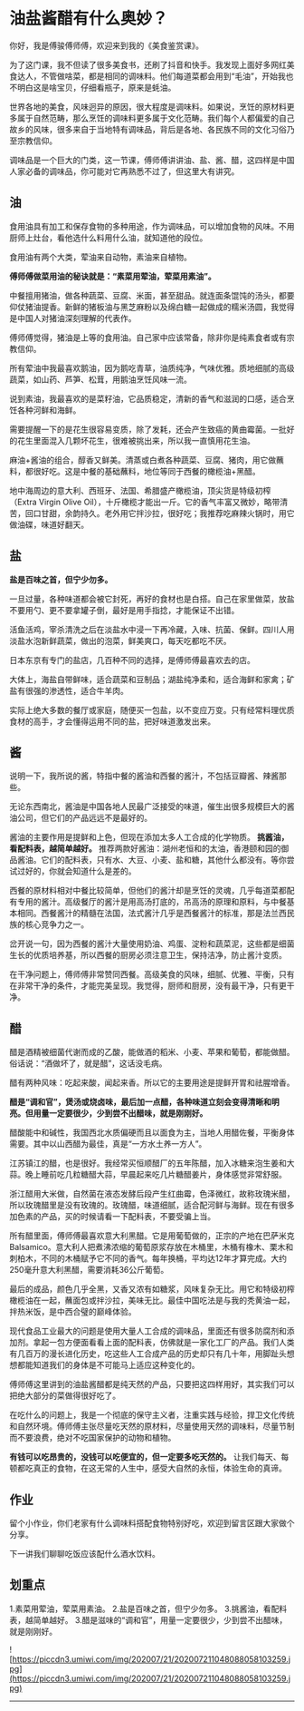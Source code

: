 # 油盐酱醋有什么奥妙？

你好，我是傅骏傅师傅，欢迎来到我的《美食鉴赏课》。

为了这门课，我不但读了很多美食书，还刷了抖音和快手。我发现上面好多网红美食达人，不管做啥菜，都是相同的调味料。他们每道菜都会用到“毛油”，开始我也不明白这是啥宝贝，仔细看瓶子，原来是蚝油。

世界各地的美食，风味迥异的原因，很大程度是调味料。如果说，烹饪的原材料更多属于自然范畴，那么烹饪的调味料更多属于文化范畴。我们每个人都偏爱的自己故乡的风味，很多来自于当地特有调味品，背后是各地、各民族不同的文化习俗乃至宗教信仰。

调味品是一个巨大的门类，这一节课，傅师傅讲讲油、盐、酱、醋，这四样是中国人家必备的调味品，你可能对它再熟悉不过了，但这里大有讲究。

## 油

食用油具有加工和保存食物的多种用途，作为调味品，可以增加食物的风味。不用厨师上灶台，看他选什么料用什么油，就知道他的段位。

食用油有两个大类，荤油来自动物，素油来自植物。

 **傅师傅做菜用油的秘诀就是：“素菜用荤油，荤菜用素油”。**

中餐擅用猪油，做各种蔬菜、豆腐、米面，甚至甜品。就连面条馄饨的汤头，都要仰仗猪油提香。新鲜的猪板油与黑芝麻粉以及绵白糖一起做成的糯米汤圆，我觉得是中国人对猪油深刻理解的代表作。

傅师傅觉得，猪油是上等的食用油。自己家中应该常备，除非你是纯素食者或有宗教信仰。

所有荤油中我最喜欢鹅油，因为鹅吃青草，油质纯净，气味优雅。质地细腻的高级蔬菜，如山药、芦笋、松茸，用鹅油烹饪风味一流。

说到素油，我最喜欢的是菜籽油，它品质稳定，清新的香气和滋润的口感，适合烹饪各种河鲜和海鲜。

需要提醒一下的是花生很容易变质，除了发耗，还会产生致癌的黄曲霉菌。一批好的花生里面混入几颗坏花生，很难被挑出来，所以我一直慎用花生油。

麻油+酱油的组合，醇香又鲜美。清蒸或白煮各种蔬菜、豆腐、猪肉，用它做蘸料，都很好吃。这是中餐的基础蘸料，地位等同于西餐的橄榄油+黑醋。

地中海周边的意大利、西班牙、法国、希腊盛产橄榄油，顶尖货是特级初榨（Extra Virgin Olive Oil），十斤橄榄才能出一斤。它的香气丰富又微妙，略带清苦，回口甘甜，余韵持久。老外用它拌沙拉，很好吃；我推荐吃麻辣火锅时，用它做油碟，味道好翻天。

## 盐

 **盐是百味之首，但宁少勿多。**

一旦过量，各种味道都会被它封死，再好的食材也是白搭。自己在家里做菜，放盐不要用勺、更不要拿罐子倒，最好是用手指捻，才能保证不出错。

活鱼活鸡，宰杀清洗之后在淡盐水中浸一下再冷藏，入味、抗菌、保鲜。四川人用淡盐水泡新鲜蔬菜，做出的泡菜，鲜美爽口，每天吃都吃不厌。

日本东京有专门的盐店，几百种不同的选择，是傅师傅最喜欢去的店。

大体上，海盐自带鲜味，适合蔬菜和豆制品；湖盐纯净柔和，适合海鲜和家禽；矿盐有很强的渗透性，适合牛羊肉。

实际上绝大多数的餐厅或家庭，随便买一包盐，以不变应万变。只有经常料理优质食材的高手，才会懂得运用不同的盐，把好味道激发出来。

## 酱

说明一下，我所说的酱，特指中餐的酱油和西餐的酱汁，不包括豆瓣酱、辣酱那些。

无论东西南北，酱油是中国各地人民最广泛接受的味道，催生出很多规模巨大的酱油公司，但它们的产品远远不是最好的。

酱油的主要作用是提鲜和上色，但现在添加太多人工合成的化学物质。 **挑酱油，看配料表，越简单越好。** 推荐两款好酱油：湖州老恒和的太油，香港颐和园的御品酱油。它们的配料表，只有水、大豆、小麦、盐和糖，其他什么都没有。等你尝试过好的，你就会知道什么是差的。

西餐的原材料相对中餐比较简单，但他们的酱汁却是烹饪的灵魂，几乎每道菜都配有专用的酱汁。高级餐厅的酱汁是用高汤打底的，吊高汤的原理和原料，与中餐基本相同。西餐酱汁的精髓在法国，法式酱汁几乎是西餐酱汁的标准，那是法兰西民族的核心竞争力之一。

岔开说一句，因为西餐的酱汁大量使用奶油、鸡蛋、淀粉和蔬菜泥，这些都是细菌生长的优质培养基，所以西餐的厨房必须注意卫生，保持洁净，防止酱汁变质。

在干净问题上，傅师傅非常赞同西餐。高级美食的风味，细腻、优雅、平衡，只有在非常干净的条件，才能完美呈现。我觉得，厨师和厨房，没有最干净，只有更干净。

## 醋

醋是酒精被细菌代谢而成的乙酸，能做酒的稻米、小麦、苹果和葡萄，都能做醋。俗话说：“酒做坏了，就是醋”，这话没毛病。

醋有两种风味：吃起来酸，闻起来香。所以它的主要用途是提鲜开胃和祛腥增香。

 **醋是“调和官”，煲汤或烧卤味，最后加一点醋，各种味道立刻会变得清晰和明亮。但用量一定要很少，少到尝不出醋味，就是刚刚好。**

醋酸能中和碱性，我国西北水质偏硬而且以面食为主，当地人用醋佐餐，平衡身体需要。其中以山西醋为最佳，真是“一方水土养一方人”。

江苏镇江的醋，也是很好。我经常买恒顺醋厂的五年陈醋，加入冰糖来泡生姜和大蒜。晚上睡前吃几粒糖醋大蒜，早晨起来吃几片糖醋姜片，身体感觉非常舒服。

浙江醋用大米做，自然菌在液态发酵后段产生红曲霉，色泽微红，故称玫瑰米醋，所以玫瑰醋里是没有玫瑰的。玫瑰醋，味道细腻，适合配河鲜与海鲜。现在有很多加色素的产品，买的时候请看一下配料表，不要受骗上当。

所有醋里面，傅师傅最喜欢意大利黑醋。它是用葡萄做的，正宗的产地在巴萨米克Balsamico。意大利人把煮沸浓缩的葡萄原浆存放在木桶里，木桶有橡木、栗木和刺柏木，不同的木桶赋予它不同的香气。每年换桶，平均达12年才算完成。大约250毫升意大利黑醋，需要消耗36公斤葡萄。

最后的成品，颜色几乎全黑，又香又浓有如糖浆，风味复杂无比。用它和特级初榨橄榄油在一起，蘸面包或拌沙拉，美味无比。最佳中国吃法是与我的秃黄油一起，拌热米饭，是中西合璧的巅峰体验。

现代食品工业最大的问题是使用大量人工合成的调味品，里面还有很多防腐剂和添加剂。拿起一包方便面看看上面的配料表，仿佛就是一家化工厂的产品。我们人类有几百万的漫长进化历史，吃这些人工合成产品的历史却只有几十年，用脚趾头想想都能知道我们的身体是不可能马上适应这种变化的。

傅师傅这里讲到的油盐酱醋都是纯天然的产品，只要把这四样用好，其实我们可以把绝大部分的菜做得很好吃了。

在吃什么的问题上，我是一个彻底的保守主义者，注重实践与经验，捍卫文化传统和自然环境。傅师傅主张尽量吃天然的原材料，尽量使用天然的调味料，尽量节制而不要浪费，绝对不吃国家保护的动物和植物。

 **有钱可以吃昂贵的，没钱可以吃便宜的，但一定要多吃天然的。** 让我们每天、每顿都吃真正的食物，在这无常的人生中，感受大自然的永恒，体验生命的真谛。

## 作业

留个小作业，你们老家有什么调味料搭配食物特别好吃，欢迎到留言区跟大家做个分享。

下一讲我们聊聊吃饭应该配什么酒水饮料。

## 划重点

1.素菜用荤油，荤菜用素油。
2.盐是百味之首，但宁少勿多。
3.挑酱油，看配料表，越简单越好。
3.醋是滋味的“调和官”，用量一定要很少，少到尝不出醋味，就是刚刚好。

![https://piccdn3.umiwi.com/img/202007/21/202007211048088058103259.jpg](https://piccdn3.umiwi.com/img/202007/21/202007211048088058103259.jpg)

---

